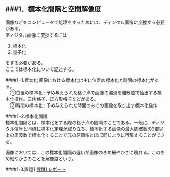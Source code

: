 ###1．標本化間隔と空間解像度
-----------------------------------------------------------------
  画像などをコンピュータで処理をするためには、ディジタル画像に変換する必要がある。  
  ディジタル画像に変換するには  

  1. 標本化
  2. 量子化

  をする必要がある。  
  ここでは標本化について記述する。

####1−1.標本化
画像における標本化は主に位置の標本化と時間の標本化がある。  
　①位置の標本化 : 予め与えられた格子点で画像の濃淡を離散値で抽出する標本化操作。三角格子、正方形格子などがある。  
　②時間の標本化 : 予め与えられた時間のみでの画像を取り出す標本化操作  

####1−2.標本化間隔  
標本化間隔とは、標本化をする際の格子点の間隔のことである。一般に、ディジタル信号と同様に標本化定理が成り立ち、標本化する画像の最大周波数の2倍以上の周波数で標本化することで元の原画像とほぼ同じように再現することができる。

画像においては、この標本化間隔の違いが画像のきめ細やかさに現れる。このきめ細やかさのことを解像度という。

####1-3.課題1
[課題1 レポート]()
